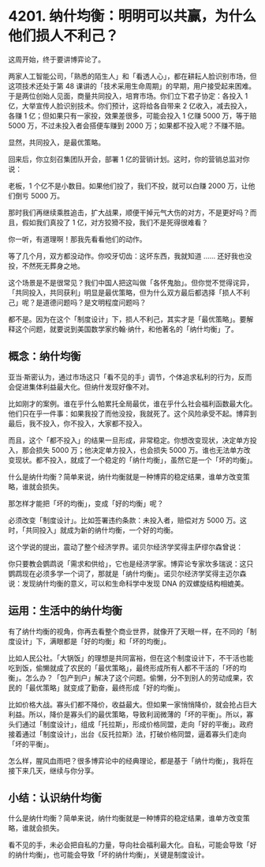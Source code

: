 # 4201. 纳什均衡：明明可以共赢，为什么他们损人不利己？

这周开始，终于要讲博弈论了。

两家人工智能公司，「熟悉的陌生人」和「看透人心」，都在耕耘人脸识别市场，但这项技术还处于第 48 课讲的「技术采用生命周期」的早期，用户接受起来困难。于是两位创始人见面，商量共同投入，培育市场。你们立下君子协定：各投入 1 亿，大举宣传人脸识别技术。你们预计，这将给各自带来 2 亿收入，减去投入，各赚 1 亿；但如果只有一家投，效果差很多，可能会投入 1 亿赚 5000 万，等于赔 5000 万，不过未投入者会搭便车赚到 2000 万；如果都不投入呢？不赚不赔。

显然，共同投入，是最优策略。

回来后，你立刻召集团队开会，部署 1 亿的营销计划。这时，你的营销总监对你说：

老板，1 个亿不是小数目。如果他们投了，我们不投，就可以白赚 2000 万，让他们倒亏 5000 万。

那时我们再继续乘胜追击，扩大战果，顺便干掉元气大伤的对方，不是更好吗？而且，假如我们真投了 1 亿，对方狡猾不投，我们不是死得很难看？

你一听，有道理啊！那我先看看他们的动作。

等了几个月，双方都没动作。你咬牙切齿：这坏东西，我就知道 …… 还好我也没投，不然死无葬身之地。

这个场景是不是很常见？我们中国人把这叫做「各怀鬼胎」。但你觉不觉得诧异，「共同投入，共同获利」明显是最优策略，但为什么双方最后都选择「损人不利己」呢？是道德问题吗？是文明程度问题吗？

都不是。因为在这个「制度设计」下，损人不利己，其实才是「最优策略」。要解释这个问题，就要说到美国数学家约翰·纳什，和他著名的「纳什均衡」了。

## 概念：纳什均衡

亚当·斯密认为，通过市场这只「看不见的手」调节，个体追求私利的行为，反而会促进集体利益最大化。但纳什发现好像不对。

比如刚才的案例。谁在乎什么帕累托全局最优，谁在乎什么社会福利函数最大化。他们只在乎一件事：如果我投了而他没投，我就死了。这个风险承受不起。博弈到最后，我不投入，你不投入，大家都不投入。

而且，这个「都不投入」的结果一旦形成，非常稳定。你想改变现状，决定单方投入，那会损失 5000 万；他决定单方投入，也会损失 5000 万。谁也无法单方改变现状。都不投入，就成了一个稳定的「纳什均衡」，虽然它是一个「坏的均衡」。

什么是纳什均衡？简单来说，纳什均衡就是一种博弈的稳定结果，谁单方改变策略，谁就会损失。

那怎样才能把「坏的均衡」，变成「好的均衡」呢？

必须改变「制度设计」。比如签署违约条款：未投入者，赔偿对方 5000 万。这时，「共同投入」就成为新的纳什均衡，一个好的均衡。

这个学说的提出，震动了整个经济学界。诺贝尔经济学奖得主萨缪尔森曾说：

你只要教会鹦鹉说「需求和供给」，它也是经济学家。博弈论专家坎多瑞说：这只鹦鹉现在必须多学一个词了，那就是「纳什均衡」。诺贝尔经济学奖得主迈尔森说：发现纳什均衡的意义，可以和生命科学中发现 DNA 的双螺旋结构相媲美。

## 运用：生活中的纳什均衡

有了纳什均衡的视角，你再去看整个商业世界，就像开了天眼一样，在不同的「制度设计」下，满眼都是「好的均衡」和「坏的均衡」。

比如人民公社。「大锅饭」的理想是共同富裕，但在这个制度设计下，不干活也能吃到饭，偷懒就成了农民的「最优策略」，最终形成所有人都不干活的「坏的均衡」。怎么办？「包产到户」解决了这个问题。偷懒，分不到别人的劳动成果，农民的「最优策略」就变成了勤奋，最终形成「好的均衡」。

比如价格大战。寡头们都不降价，收益最大。但如果一家悄悄降价，就会抢占巨大利益。所以，降价是寡头们的最优策略，导致利润微薄的「坏的平衡」。所以，寡头们通过「制度设计」，组成「托拉斯」，形成价格同盟，走向「好的平衡」。政府接着通过「制度设计」，出台《反托拉斯》法，打破价格同盟，逼着寡头们走向「坏的平衡」。

怎么样，腥风血雨吧？很多博弈论中的经典理论，都是基于「纳什均衡」，我将在接下来几天，继续与你分享。

## 小结：认识纳什均衡

什么是纳什均衡？简单来说，纳什均衡就是一种博弈的稳定结果，谁单方改变策略，谁就会损失。

看不见的手，未必会把自私的力量，导向社会福利最大化。自私，可能会导致「好的纳什均衡」，也可能会导致「坏的纳什均衡」，关键是制度设计。


